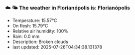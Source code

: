 ### ☁️ 🌤️  The weather in Florianópolis is: Florianópolis

- Temperature: 15.57°C
- On flesh: 15.79°C
- Relative air humidity: 100%
- Rain: 0.0 mm
- Description: Broken clouds
- last updated: 2025-07-26T04:34:38.131378
